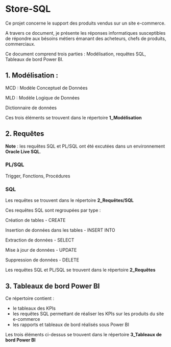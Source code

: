 # Store-SQL

Ce projet concerne le support des produits vendus sur un site e-commerce.

A travers ce document, je présente les réponses informatiques susceptibles de répondre aux bésoins métiers émanant des acheteurs, chefs de produits, commerciaux.

Ce document comprend trois parties : Modélisation, requêtes  SQL, Tableaux de bord Power BI.<!--__Modélisation de données relationnelles__ et __Ecriture des requêtes__ (SQL et PL/SQL).-->

## 1. Modélisation : 
MCD : Modèle Conceptuel de Données

MLD : Modèle Logique de Données

Dictionnaire de données

Ces trois éléments se trouvent dans le répertoire __1_Modélisation__

## 2. Requêtes

__Note__ : les requêtes SQL et PL/SQL ont été excutées dans un environnement __Oracle Live SQL__.

### PL/SQL

Trigger, Fonctions, Procédures

### SQL

Les requêtes se trouvent dans le répertoire __2_Requêtes/SQL__

Ces requêtes SQL sont regroupées par type :

Création de tables - CREATE

Insertion de données dans les tables - INSERT INTO

Extraction de données - SELECT

Mise à jour de données - UPDATE

Suppression de données - DELETE

Les requêtes SQL et PL/SQL se trouvent dans le répertoire __2_Requêtes__

## 3. Tableaux de bord Power BI

Ce répertoire contient : 
- le tableaux des KPIs
- les requêtes SQL permettant de réaliser les KPIs sur les produits du site e-commerce
- les rapports et tableaux de bord réalisés sous Power BI

Les trois éléments ci-dessus se trouvent dans le répertoire __3_Tableaux de bord Power BI__

<!--
**Brouillon : A supprimer plus tard**

Procedure qui permet d'affecter un produit à un bundle. La procédure reçoit deux infos : le numéro de bundle et la réf_interne du produit.

On a un numéro de bundle : on aimerait savoir les produits (référence interne) associés à ce bundle. Penser à une jointure entre bundle_produits et produits, sur la ref_fabricant

On a une référence interne : on aimerait savoir quelles sont les bundles contenant la référence interne en question.

```sql

select numero from bundle_produits

where exists (

              select reference_interne
              
              from produits p
              
              join bundle_produits b
              
              on p.reference_fabricant = b.reference_fabricant
)
```
__Notion de filtre :__ 

Ajouter un attribut/champ 'filtre' dans les tables marque, gamme, categorie.

Ajouter un attrinbut/champ filtre dansles tables : "marque", "catégories" et "catégories". Ecrire les requêtes associées à la mise en place des filtres.

La mise en place d'un filtre sur une marque se repercute sur les gammes associés à la marque; et donc sur les produits associés aux gammes en question.

La mise en place d'un filtre sur une gamme se repercute sur les produits faisant partie de cette gamme.

La mise en place d'un filtre sur une catégorie se répercute sur les produits faisant partie de cette catégorie.

Avant de retirer un filtre_gamme sur un produit : vérifier que sa gamme n'est pas filtrée (attribut 'filtre' de la gamme en question).

Avant de retirer un filtre_categorie sur un produit : vérifier que sa catégorie n'est pas filtrée (attribut 'filtre' de la catégorie en question).

------------------------------------------------------------------------------------------------------------------------------------------------------------------

Récupérer le titre de chaque produit et l'intégrer en début de la déscription produit de la réf concernée.

------------------------------------------------------------------------------------------------------------------------------------------------------------------


Mettre en place une fonction qui vérifie qu'une référence_interne est unique (n'existe pas en doublon) dans la base de données.

Phase : vert (en ligne), gris (à statuer) par défaut, orange (pas de stock), rouge (suspendu)

Les types de produits

L'affectation de produit à un acheteur ou à un chef de produit, se fait par "marque". Modifier le MCD

Typage : 

P : produit physique

W : extension de garantie

L : Licence d'accès à des logiciels

Service (I : interne, E : externe, S : mise en relation entre le client et le prestataire)

C : crédit (ligne comptable)

-->

<!--
Pour plusieurs réfs : récupérer le "contenu marketing" (texte brute) et l'entourer dans la balise HTML de type paragraphe.

Allez plus loin : 

Séparer le "texte brute" en plusieurs parties (taille à définir). Encadrer chaque partie dans une balise HTML de type paragraphe.
-->

<!--
J'ai une liste de Bundle : 
pour chaque Bundle : je veux savoir la situation (Phase, Visible sur le Web) de chaque constituant le Bundle.
-->

<!-- Process : Gestion des réfs mises en ligne :

Créer un trigger qui écoute le champ phase des produits "qui ne sont pas en ligne". 

Si le produit est mis en ligne (passage à la phase "verte"), alors : la réf est enregistrée dans une table "suivi_ref_mises_en_phase_verte".

Ces réfs nouvellement mise en ligne sont alors visibles dans une "page dans TMS". Un clic sur un produit nous conduit vers la page TMS du produit en question, afin de voir ce qu'il faut améliorer : titre, visuel, CM, désignation, Spécs

Une fois la réf traitée : il faut le signifier dans la "page dans TMS". Ceci afin que le produit soit retirée de la liste.

-->

<!-- Besoin métier 
Parcourir une liste de réf
Pour chaque désignaion, retirer un mot donnée
-->

<!--
Pour plusieurs réfs, je souhaite qu'on intègre :
 
1/2
Spécification(s) Principale(s) Cnet
Spécification(s) Etendue(s) Cnet
Image(s) Cnet

2/2 Pour les mêmes réfs : 
Est-il possible d'intégrer à la place du "titre", les données C|Net suivante ?
Spécification(s) Principale(s) Cnet -> Description du produit :
-->

<!-- GRANT
https://www.techbrothersit.com/2018/11/grant-permission-to-individual-fields.html
-->
